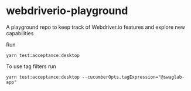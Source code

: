 # webdriverio-playground
A playground repo to keep track of Webdriver.io features and explore new capabilities

Run 

```
yarn test:acceptance:desktop
```

To use tag filters run

```
yarn test:acceptance:desktop --cucumberOpts.tagExpression="@swaglab-app"
```
